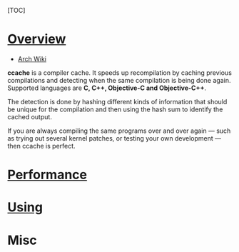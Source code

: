 [TOC]

# [Overview](https://ccache.samba.org/)
- [Arch Wiki](https://wiki.archlinux.org/index.php/Ccache)

**ccache** is a compiler cache. It speeds up recompilation by caching previous compilations and detecting when the same compilation is being done again. Supported languages are **C, C++, Objective-C and Objective-C++**.

The detection is done by hashing different kinds of information that should be unique for the compilation and then using the hash sum to identify the cached output.

If you are always compiling the same programs over and over again — such as trying out several kernel patches, or testing your own development — then ccache is perfect.

# [Performance](https://ccache.samba.org/performance.html)

# [Using](https://ccache.samba.org/manual.html)

# Misc
